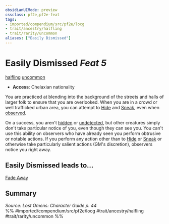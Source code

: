 ```yaml
---
obsidianUIMode: preview
cssclass: pf2e,pf2e-feat
tags:
- imported/compendium/src/pf2e/locg
- trait/ancestry/halfling
- trait/rarity/uncommon
aliases: ["Easily Dismissed"]
---
```

# Easily Dismissed  *Feat 5*  
[halfling](halfling.md)  [uncommon](uncommon.md)  

- **Access**: Chelaxian nationality

You are practiced at blending into the background of the streets and halls of larger folk to ensure that you are overlooked. When you are in a crowd or well trafficked urban area, you can attempt to [Hide](rules/actions/hide.md) and [Sneak](sneak.md), even when [observed](conditions.md#Observed).

On a success, you aren't [hidden](conditions.md#Hidden) or [undetected](conditions.md#Undetected), but other creatures simply don't take particular notice of you, even though they can see you. You can't use this ability on observers who have already seen you perform obtrusive or notable actions. If you perform any action other than to [Hide](rules/actions/hide.md) or [Sneak](sneak.md) or otherwise take particularly salient actions (GM's discretion), observers notice you right away.

## Easily Dismissed leads to...

[Fade Away](fade-away-locg.md)

## Summary

*Source: Lost Omens: Character Guide p. 44*  
%% #imported/compendium/src/pf2e/locg #trait/ancestry/halfling #trait/rarity/uncommon %%